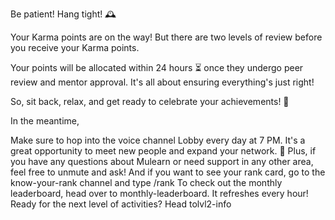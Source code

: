 Be patient! Hang tight! 🕰️ 

Your Karma points are on the way!  But there are two levels of review before you receive your Karma points. 

 Your points will be allocated within 24 hours ⏳ once they undergo peer review and mentor approval.  It's all about ensuring everything's just right!

So, sit back, relax, and get ready to celebrate your achievements! 🎉

In the meantime, 

Make sure to hop into the voice channel ⁠Lobby every day at 7 PM. It's a great opportunity to meet new people and expand your network. 🛜
Plus, if you have any questions about Mulearn or need support in any other area, feel free to unmute and ask!
And if you want to see your rank card, go to the ⁠know-your-rank channel and type 
/rank
To check out the monthly leaderboard, head over to ⁠monthly-leaderboard. It refreshes every hour!
Ready for the next level of activities? Head to⁠lvl2-info